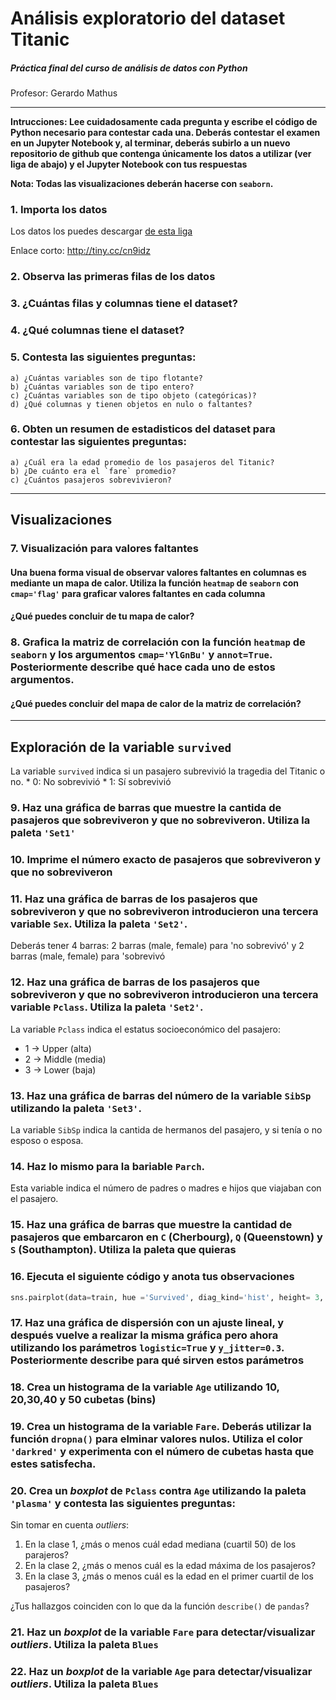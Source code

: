 
# Análisis exploratorio del dataset Titanic
##### Práctica final del curso de análisis de datos con Python
Profesor: Gerardo Mathus

---
**Intrucciones: Lee cuidadosamente cada pregunta y escribe el código de Python necesario para contestar cada una.  Deberás contestar el examen en un Jupyter Notebook y, al terminar, deberás subirlo a un nuevo repositorio de github que contenga únicamente los datos a utilizar (ver liga de abajo) y el Jupyter Notebook con tus respuestas**

**Nota: Todas las visualizaciones deberán hacerse con `seaborn`.**

### 1. Importa los datos
Los datos los puedes descargar [de esta liga](https://drive.google.com/file/d/1Ru9l2gfDIyOjJnaor17dOPUGii5SK4mJ/view?usp=sharing) 

Enlace corto: http://tiny.cc/cn9idz

### 2. Observa las  primeras filas de los datos

### 3. ¿Cuántas filas y columnas tiene el dataset?

### 4. ¿Qué columnas tiene el dataset?

### 5. Contesta las siguientes preguntas:
    a) ¿Cuántas variables son de tipo flotante?
    b) ¿Cuántas variables son de tipo entero?
    c) ¿Cuántas variables son de tipo objeto (categóricas)?
    d) ¿Qué columnas y tienen objetos en nulo o faltantes?

### 6. Obten un resumen de estadisticos del dataset para contestar las siguientes  preguntas:
    a) ¿Cuál era la edad promedio de los pasajeros del Titanic?
    b) ¿De cuánto era el `fare` promedio?
    c) ¿Cuántos pasajeros sobrevivieron?

---

## Visualizaciones

### 7. Visualización para valores faltantes
#### Una buena forma visual de observar valores faltantes en columnas es mediante un mapa de calor. Utiliza la función `heatmap` de `seaborn` con  `cmap='flag'` para graficar valores faltantes en cada columna
#### ¿Qué puedes concluir de tu mapa de calor?

### 8. Grafica la matriz de correlación con la función `heatmap` de `seaborn` y los argumentos `cmap='YlGnBu'` y `annot=True`. Posteriormente describe qué hace cada uno de estos argumentos.
#### ¿Qué puedes concluir del mapa de calor de la matriz de correlación?

---

## Exploración de la variable `survived`
La variable `survived` indica si un pasajero subrevivió la tragedia del Titanic o no.
    * 0: No sobrevivió
    * 1: Sí sobrevivió
    
### 9. Haz una gráfica de barras que muestre la cantida de pasajeros que sobreviveron y que no sobreviveron. Utiliza la paleta `'Set1'`

### 10. Imprime el número exacto de pasajeros que sobreviveron y que no sobreviveron

### 11. Haz una gráfica de barras de los pasajeros que sobreviveron y que no sobreviveron introducieron una tercera variable `Sex`. Utiliza la paleta `'Set2'`.
Deberás tener 4 barras: 2 barras (male, female) para 'no sobrevivó' y 2 barras (male, female) para 'sobrevivó

### 12. Haz una gráfica de barras de los pasajeros que sobreviveron y que no sobreviveron introducieron una tercera variable `Pclass`. Utiliza la paleta `'Set2'`.
La variable `Pclass` indica el estatus socioeconómico del pasajero:
- 1 $\rightarrow$ Upper (alta)
- 2 $\rightarrow$ Middle (media)
- 3 $\rightarrow$ Lower (baja)

### 13. Haz una gráfica de barras del número de la variable `SibSp` utilizando la paleta `'Set3'`.
La variable `SibSp` indica la cantida de hermanos del pasajero, y si tenía o no esposo o esposa.

### 14. Haz lo mismo para la bariable `Parch`.
Esta variable indica el número de padres o madres e hijos que viajaban con el pasajero.

### 15. Haz una gráfica de barras que muestre la cantidad de pasajeros que embarcaron en `C` (Cherbourg), `Q` (Queenstown) y `S` (Southampton). Utiliza la paleta que quieras

### 16. Ejecuta el siguiente código y anota tus observaciones


```python
sns.pairplot(data=train, hue ='Survived', diag_kind='hist', height= 3, aspect=0.7,palette='bwr')
```

### 17.  Haz una gráfica de dispersión con un ajuste lineal, y después vuelve a realizar la misma gráfica pero ahora utilizando los parámetros `logistic=True` y `y_jitter=0.3`. Posteriormente describe para qué sirven estos parámetros

### 18. Crea un histograma de la variable `Age` utilizando 10, 20,30,40 y 50 cubetas (bins)

### 19. Crea un histograma de la variable `Fare`. Deberás utilizar la función `dropna()` para elminar valores nulos. Utiliza el color `'darkred'` y experimenta con el número de cubetas hasta que estes satisfecha.

### 20. Crea un *boxplot* de `Pclass` contra `Age` utilizando la paleta `'plasma'` y contesta las siguientes preguntas:
Sin tomar en cuenta *outliers*:
1. En la clase 1, ¿más o menos cuál edad mediana (cuartil 50) de los parajeros?
2. En la clase 2, ¿más o menos cuál es la edad máxima de los pasajeros?
3. En la clase 3, ¿más o menos cuál es la edad en el primer cuartil de los pasajeros?

¿Tus hallazgos coinciden con lo que da la función `describe()` de `pandas`?

### 21. Haz un *boxplot* de la variable `Fare` para detectar/visualizar *outliers*. Utiliza la paleta `Blues`

### 22. Haz un *boxplot* de la variable `Age` para detectar/visualizar *outliers*. Utiliza la paleta `Blues`


